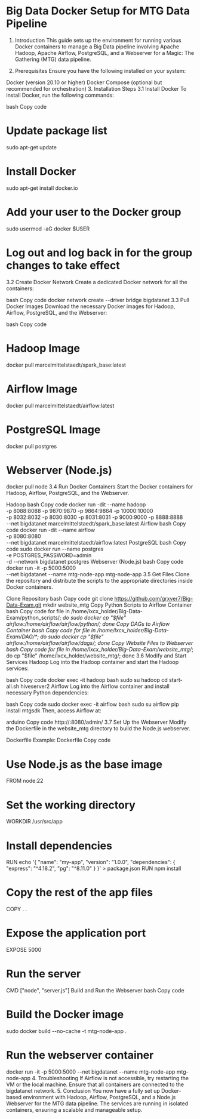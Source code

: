 # Big Data Docker Setup for MTG Data Pipeline
1. Introduction
This guide sets up the environment for running various Docker containers to manage a Big Data pipeline involving Apache Hadoop, Apache Airflow, PostgreSQL, and a Webserver for a Magic: The Gathering (MTG) data pipeline.

2. Prerequisites
Ensure you have the following installed on your system:

Docker (version 20.10 or higher)
Docker Compose (optional but recommended for orchestration)
3. Installation Steps
3.1 Install Docker
To install Docker, run the following commands:

bash
Copy code
# Update package list
sudo apt-get update

# Install Docker
sudo apt-get install docker.io

# Add your user to the Docker group
sudo usermod -aG docker $USER

# Log out and log back in for the group changes to take effect
3.2 Create Docker Network
Create a dedicated Docker network for all the containers:

bash
Copy code
docker network create --driver bridge bigdatanet
3.3 Pull Docker Images
Download the necessary Docker images for Hadoop, Airflow, PostgreSQL, and the Webserver:

bash
Copy code
# Hadoop Image
docker pull marcelmittelstaedt/spark_base:latest

# Airflow Image
docker pull marcelmittelstaedt/airflow:latest

# PostgreSQL Image
docker pull postgres

# Webserver (Node.js)
docker pull node
3.4 Run Docker Containers
Start the Docker containers for Hadoop, Airflow, PostgreSQL, and the Webserver.

Hadoop
bash
Copy code
docker run -dit --name hadoop \
  -p 8088:8088 -p 9870:9870 -p 9864:9864 -p 10000:10000 \
  -p 8032:8032 -p 8030:8030 -p 8031:8031 -p 9000:9000 -p 8888:8888 \
  --net bigdatanet marcelmittelstaedt/spark_base:latest
Airflow
bash
Copy code
docker run -dit --name airflow \
  -p 8080:8080 \
  --net bigdatanet marcelmittelstaedt/airflow:latest
PostgreSQL
bash
Copy code
sudo docker run --name postgres \
  -e POSTGRES_PASSWORD=admin \
  -d --network bigdatanet postgres
Webserver (Node.js)
bash
Copy code
docker run -it -p 5000:5000 \
  --net bigdatanet --name mtg-node-app mtg-node-app
3.5 Get Files
Clone the repository and distribute the scripts to the appropriate directories inside Docker containers.

Clone Repository
bash
Copy code
git clone https://github.com/grxver7/Big-Data-Exam.git
mkdir website_mtg
Copy Python Scripts to Airflow Container
bash
Copy code
for file in /home/lxcx_holder/Big-Data-Exam/python_scripts/*; do
    sudo docker cp "$file" airflow:/home/airflow/airflow/python/; done
Copy DAGs to Airflow Container
bash
Copy code
for file in /home/lxcx_holder/Big-Data-Exam/DAG/*; do
    sudo docker cp "$file" airflow:/home/airflow/airflow/dags/; done
Copy Website Files to Webserver
bash
Copy code
for file in /home/lxcx_holder/Big-Data-Exam/website_mtg/*; do
    cp "$file" /home/lxcx_holder/website_mtg/; done
3.6 Modify and Start Services
Hadoop
Log into the Hadoop container and start the Hadoop services:

bash
Copy code
docker exec -it hadoop bash
sudo su hadoop
cd
start-all.sh
hiveserver2
Airflow
Log into the Airflow container and install necessary Python dependencies:

bash
Copy code
sudo docker exec -it airflow bash
sudo su airflow
pip install mtgsdk
Then, access Airflow at:

arduino
Copy code
http://<external-ip-of-vm>:8080/admin/
3.7 Set Up the Webserver
Modify the Dockerfile in the website_mtg directory to build the Node.js webserver.

Dockerfile Example:
Dockerfile
Copy code
# Use Node.js as the base image
FROM node:22

# Set the working directory
WORKDIR /usr/src/app

# Install dependencies
RUN echo '{ "name": "my-app", "version": "1.0.0", "dependencies": { "express": "^4.18.2", "pg": "^8.11.0" } }' > package.json
RUN npm install

# Copy the rest of the app files
COPY . .

# Expose the application port
EXPOSE 5000

# Run the server
CMD ["node", "server.js"]
Build and Run the Webserver
bash
Copy code
# Build the Docker image
sudo docker build --no-cache -t mtg-node-app .

# Run the webserver container
docker run -it -p 5000:5000 --net bigdatanet --name mtg-node-app mtg-node-app
4. Troubleshooting
If Airflow is not accessible, try restarting the VM or the local machine.
Ensure that all containers are connected to the bigdatanet network.
5. Conclusion
You now have a fully set up Docker-based environment with Hadoop, Airflow, PostgreSQL, and a Node.js Webserver for the MTG data pipeline. The services are running in isolated containers, ensuring a scalable and manageable setup.
